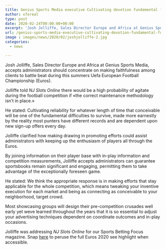```yaml
---
title: Genius Sports Media executive Cultivating devotion fundamental for Euros success
author: xforeal 
type: post
date: 2020-02-24T00:00:00+00:00
excerpt: 'Josh Jolliffe, Sales Director Europe and Africa at Genius Sports Media, accepts administrators should concentrate on making devotion among clients to battle beat during this summers Uefa European Football Championship (Euros) '
url: /genius-sports-media-executive-cultivating-devotion-fundamental-for-euros-success/
image : images/news/2020/02/joshjolliffe-2.jpg
categories:
  - news

---
```

Josh Jolliffe, Sales Director Europe and Africa at Genius Sports Media, accepts administrators should concentrate on making faithfulness among clients to battle beat during this summers Uefa European Football Championship (Euros). 

Jolliffe told _NJ Slots Online_ there would be a high probability of agitate during the football competition if &#171;the correct maintenance methodology isn&#8217;t in place.&#187; 

He stated: Cultivating reliability for whatever length of time that conceivable will be one of the fundamental difficulties to survive, made more earnestly by the reality most punters have different records and are dependent upon new sign-up offers every day. 

Jolliffe clarified how making drawing in promoting efforts could assist administrators with keeping up the enthusiasm of players all through the Euros. 

By joining information on their player base with in-play information and competition measurements, Jolliffe accepts administrators can guarantee sportsbooks remain significant and engaging, permitting them to take advantage of the exceptionally foreseen game. 

He stated: We think the appropriate response is in making efforts that stay applicable for the whole competition, which means tweaking your inventive execution for each market and being as connecting as conceivable to your neighborhood, target crowd. 

Most showcasing groups will design their pre-competition crusades well early yet weve learned throughout the years that it is so essential to adjust your advertising techniques dependent on coordinate outcomes and in-play occasions. 

Jolliffe was addressing _NJ Slots Online_ for our Sports Betting Focus magazine. Snap [here][1] to peruse the full Euros 2020 see highlight when accessible.

 [1]: #